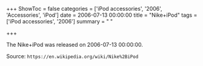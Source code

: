 +++
ShowToc = false
categories = ['iPod accessories', '2006', 'Accessories', 'iPod']
date = 2006-07-13 00:00:00
title = "Nike+iPod"
tags = ['iPod accessories', '2006']
summary = " "

+++

The Nike+iPod was released on 2006-07-13 00:00:00.

Source: `https://en.wikipedia.org/wiki/Nike%2BiPod`
